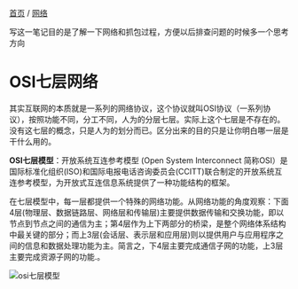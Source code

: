 [首页](/) / [网络](/network/)

写这一笔记目的是了解一下网络和抓包过程，方便以后排查问题的时候多一个思考方向

# OSI七层网络

其实互联网的本质就是一系列的网络协议，这个协议就叫OSI协议（一系列协议），按照功能不同，分工不同，人为的分层七层。实际上这个七层是不存在的。没有这七层的概念，只是人为的划分而已。区分出来的目的只是让你明白哪一层是干什么用的。

**OSI七层模型**：开放系统互连参考模型 (Open System Interconnect 简称OSI）是国际标准化组织(ISO)和国际电报电话咨询委员会(CCITT)联合制定的开放系统互连参考模型，为开放式互连信息系统提供了一种功能结构的框架。

在七层模型中，每一层都提供一个特殊的网络功能。从网络功能的角度观察：下面4层(物理层、数据链路层、网络层和传输层)主要提供数据传输和交换功能，即以节点到节点之间的通信为主；第4层作为上下两部分的桥梁，是整个网络体系结构中最关键的部分；而上3层(会话层、表示层和应用层)则以提供用户与应用程序之间的信息和数据处理功能为主。简言之，下4层主要完成通信子网的功能，上3层主要完成资源子网的功能.。

![osi七层模型](https://cdn.jsdelivr.net/gh/karoldy/public-bed/image/network/osi_seven.png)